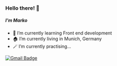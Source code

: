 ### Hello there! 👋
##### I’m Marko

- 🌱 I’m currently learning Front end development
- 🏠 I’m currently living in Munich, Germany
- :magic_wand: I’m currently practising...

[![Gmail Badge](https://img.shields.io/badge/-Gmail-c14438?style=flat-square&logo=Gmail&logoColor=white&link=mailto:markussyev@gmail.com)](mailto:markussyev@gmail.com) 

